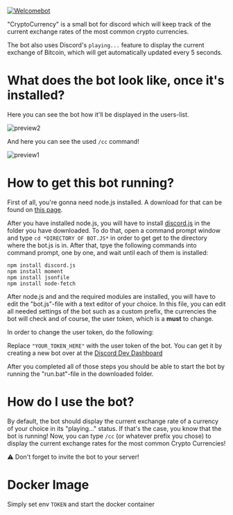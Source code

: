[![Welcomebot](https://i.4da.ms/cryptocurrencies%20header.png)](#welcomebot)

"CryptoCurrency" is a small bot for discord which will keep track of the current exchange rates of the most common crypto currencies.

The bot also uses Discord's `playing...` feature to display the current exchange of Bitcoin, which will get automatically updated every 5 seconds.

# What does the bot look like, once it's installed?

Here you can see the bot how it'll be displayed in the users-list.

![preview2](https://i.4da.ms/71L38Q.png)

And here you can see the used `/cc` command!

![preview1](https://i.4da.ms/edV2fE.png)


# How to get this bot running?

First of all, you're gonna need node.js installed. A download for that can be found on [this page](https://nodejs.org/en/).

After you have installed node.js, you will have to install [discord.js](http://discordjs.readthedocs.io/en/latest/installing.html) in the folder you have downloaded. To do that, open a command prompt window and type `cd *DIRECTORY OF BOT.JS*` in order to get get to the directory where the bot.js is in. After that, tpye the following commands into command prompt, one by one, and wait until each of them is installed:

```
npm install discord.js
npm install moment
npm install jsonfile
npm install node-fetch
```
After node.js and and the required modules are installed, you will have to edit the "bot.js"-file with a text editor of your choice. In this file, you can edit all needed settings of the bot such as a custom prefix, the currencies the bot will check and of course, the user token, which is a **must** to change.

In order to change the user token, do the following:

Replace `"YOUR_TOKEN_HERE"` with the user token of the bot. You can get it by creating a new bot over at the [Discord Dev Dashboard](https://discordapp.com/developers/applications/me)

After you completed all of those steps you should be able to start the bot by running the "run.bat"-file in the downloaded folder.

# How do I use the bot?

By default, the bot should display the current exchange rate of a currency of your choice in its "playing..." status. If that's the case, you know that the bot is running! Now, you can type `/cc` (or whatever prefix you chose) to display the current exchange rates for the most common Crypto Currencies!

⚠️ Don't forget to invite the bot to your server!

# Docker Image

Simply set env `TOKEN` and start the docker container
